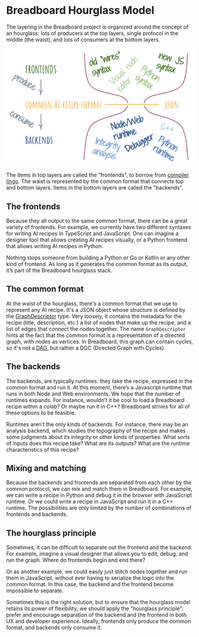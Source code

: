 # Breadboard Hourglass Model

The layering in the Breadboard project is organized around the concept of an hourglass: lots of producers at the top layers, single protocol in the middle (the waist), and lots of consumers at the bottom layers.

![Breadboard Hourglass](./images/hourglass.png)

The items in top layers are called the "frontends", to borrow from [compiler lingo](https://en.wikipedia.org/wiki/Compiler#Front_end). The waist is represented by the common format that connects top and bottom layers. Items in the bottom layers are called the "backends".

## The frontends

Because they all output to the same common format, there can be a great variety of frontends. For example, we currently have two different syntaxes for writing AI recipes in TypeScript and JavaScript. One can imagine a designer tool that allows creating AI recipes visually, or a Python frontend that allows writing AI recipes in Python.

Nothing stops someone from building a Python or Go or Kotlin or any other kind of frontend. As long as it generates the common format as its output, it’s part of the Breadboard hourglass stack.

## The common format

At the waist of the hourglass, there's a common format that we use to represent any AI recipe. It's a JSON object whose structure is defined by the [GraphDescriptor](https://github.com/breadboard-ai/breadboard/blob/fba76cfcdf90699bb81c41f0136aedce14e1ee1d/packages/breadboard/src/types.ts) type. Very loosely, it contains the metadata for the recipe (title, description, etc.) a list of nodes that make up the recipe, and a list of edges that connect the nodes together. The name `GraphDescriptor` hints at the fact that the common format is a representation of a directed graph, with nodes as vertices. In Breadboard, this graph can contain cycles, so it's not a [DAG](https://en.wikipedia.org/wiki/Directed_acyclic_graph), but rather a DGC (Directed Graph with Cycles).

## The backends

The backends, are typically runtimes: they take the recipe, expressed in the common format and run it. At this moment, there’s a Javascript runtime that runs in both Node and Web environments. We hope that the number of runtimes expands. For instance, wouldn’t it be cool to load a Breadboard recipe within a colab? Or maybe run it in C++? Breadboard strives for all of these options to be feasible.

Runtimes aren’t the only kinds of backends. For instance, there may be an analysis backend, which studies the topography of the recipe and makes some judgments about its integrity or other kinds of properties. What sorts of inputs does this recipe take? What are its outputs? What are the runtime characteristics of this recipe?

## Mixing and matching

Because the backends and frontends are separated from each other by the common protocol,
we can mix and match them in Breadboard. For example, we can write a recipe in Python and debug it in the browser with JavaScript runtime. Or we could write a recipe in JavaScript and run it in a C++ runtime. The possibilities are only limited by the number of combinations of frontends and backends.

## The hourglass principle

Sometimes, it can be difficult to separate out the frontend and the backend. For example,
imagine a visual designer that allows you to edit, debug, and run the graph. Where do frontends begin and end there?

Or as another example, we could easily just stitch nodes together and run them in JavaScript, without ever having to serialize the logic into the common format. In this case, the backend and the frontend become impossible to separate.

Sometimes this is the right solution, but to ensure that the hourglass model retains its power of flexibility, we should apply the "hourglass principle": prefer and encourage separation of the backend and the frontend in both UX and developer experience. Ideally, frontends only produce the common format, and backends only consume it.
